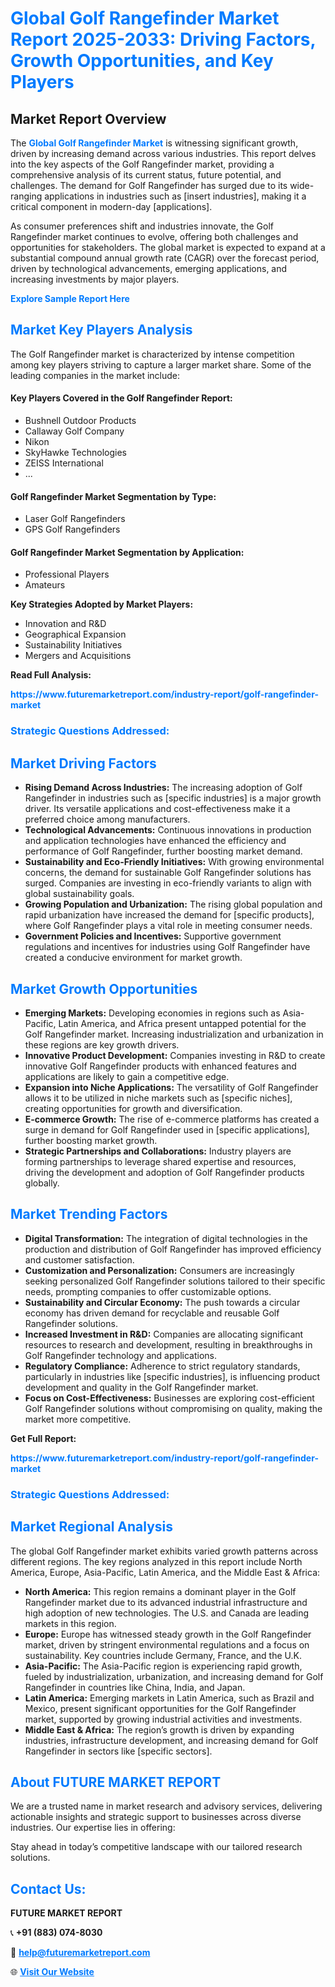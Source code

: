 <h1 style="color: #007BFF;">Global Golf Rangefinder Market Report 2025-2033: Driving Factors, Growth Opportunities, and Key Players</h1>

<section id="overview">
<h2>Market Report Overview</h2>
<p>The <a href="https://www.futuremarketreport.com/industry-report/golf-rangefinder-market" style="color: #007BFF; text-decoration: none;"><strong>Global Golf Rangefinder Market</strong></a> is witnessing significant growth, driven by increasing demand across various industries. This report delves into the key aspects of the Golf Rangefinder market, providing a comprehensive analysis of its current status, future potential, and challenges. The demand for Golf Rangefinder has surged due to its wide-ranging applications in industries such as [insert industries], making it a critical component in modern-day [applications].</p>
<p>As consumer preferences shift and industries innovate, the Golf Rangefinder market continues to evolve, offering both challenges and opportunities for stakeholders. The global market is expected to expand at a substantial compound annual growth rate (CAGR) over the forecast period, driven by technological advancements, emerging applications, and increasing investments by major players.</p>
</section>

<section id="overview">
<p><a href="https://www.futuremarketreport.com/request-sample/reportId=97581" style="color: #007BFF; text-decoration: none;"><strong>Explore Sample Report Here</strong></a></p>
</section>

<section id="key-players">
<h2 style="color: #007BFF;">Market Key Players Analysis</h2>
<p>The Golf Rangefinder market is characterized by intense competition among key players striving to capture a larger market share. Some of the leading companies in the market include:</p>
<h4>Key Players Covered in the Golf Rangefinder Report:</h4>
<ul><li>Bushnell Outdoor Products</li><li>Callaway Golf Company</li><li>Nikon</li><li>SkyHawke Technologies</li><li>ZEISS International</li><li>...</li></ul>
<h4>Golf Rangefinder Market Segmentation by Type:</h4>
<ul><li>Laser Golf Rangefinders</li><li>GPS Golf Rangefinders</li></ul>

<h4>Golf Rangefinder Market Segmentation by Application:</h4>
<ul><li>Professional Players</li><li>Amateurs</li></ul>
<p><strong>Key Strategies Adopted by Market Players:</strong></p>
<ul>
<li>Innovation and R&D</li>
<li>Geographical Expansion</li>
<li>Sustainability Initiatives</li>
<li>Mergers and Acquisitions</li>
</ul>
</section>

<section>
<p><strong>Read Full Analysis: </strong></p><a href="https://www.futuremarketreport.com/industry-report/golf-rangefinder-market" style="color: #007BFF; text-decoration: none;"><strong>https://www.futuremarketreport.com/industry-report/golf-rangefinder-market</strong></a>
<h3 style="color: #007BFF;">Strategic Questions Addressed:</h3>
</section>

<section id="driving-factors">
<h2 style="color: #007BFF;">Market Driving Factors</h2>
<ul>
<li><strong>Rising Demand Across Industries:</strong> The increasing adoption of Golf Rangefinder in industries such as [specific industries] is a major growth driver. Its versatile applications and cost-effectiveness make it a preferred choice among manufacturers.</li>
<li><strong>Technological Advancements:</strong> Continuous innovations in production and application technologies have enhanced the efficiency and performance of Golf Rangefinder, further boosting market demand.</li>
<li><strong>Sustainability and Eco-Friendly Initiatives:</strong> With growing environmental concerns, the demand for sustainable Golf Rangefinder solutions has surged. Companies are investing in eco-friendly variants to align with global sustainability goals.</li>
<li><strong>Growing Population and Urbanization:</strong> The rising global population and rapid urbanization have increased the demand for [specific products], where Golf Rangefinder plays a vital role in meeting consumer needs.</li>
<li><strong>Government Policies and Incentives:</strong> Supportive government regulations and incentives for industries using Golf Rangefinder have created a conducive environment for market growth.</li>
</ul>
</section>

<section id="growth-opportunities">
<h2 style="color: #007BFF;">Market Growth Opportunities</h2>
<ul>
<li><strong>Emerging Markets:</strong> Developing economies in regions such as Asia-Pacific, Latin America, and Africa present untapped potential for the Golf Rangefinder market. Increasing industrialization and urbanization in these regions are key growth drivers.</li>
<li><strong>Innovative Product Development:</strong> Companies investing in R&D to create innovative Golf Rangefinder products with enhanced features and applications are likely to gain a competitive edge.</li>
<li><strong>Expansion into Niche Applications:</strong> The versatility of Golf Rangefinder allows it to be utilized in niche markets such as [specific niches], creating opportunities for growth and diversification.</li>
<li><strong>E-commerce Growth:</strong> The rise of e-commerce platforms has created a surge in demand for Golf Rangefinder used in [specific applications], further boosting market growth.</li>
<li><strong>Strategic Partnerships and Collaborations:</strong> Industry players are forming partnerships to leverage shared expertise and resources, driving the development and adoption of Golf Rangefinder products globally.</li>
</ul>
</section>

<section id="trending-factors">
<h2 style="color: #007BFF;">Market Trending Factors</h2>
<ul>
<li><strong>Digital Transformation:</strong> The integration of digital technologies in the production and distribution of Golf Rangefinder has improved efficiency and customer satisfaction.</li>
<li><strong>Customization and Personalization:</strong> Consumers are increasingly seeking personalized Golf Rangefinder solutions tailored to their specific needs, prompting companies to offer customizable options.</li>
<li><strong>Sustainability and Circular Economy:</strong> The push towards a circular economy has driven demand for recyclable and reusable Golf Rangefinder solutions.</li>
<li><strong>Increased Investment in R&D:</strong> Companies are allocating significant resources to research and development, resulting in breakthroughs in Golf Rangefinder technology and applications.</li>
<li><strong>Regulatory Compliance:</strong> Adherence to strict regulatory standards, particularly in industries like [specific industries], is influencing product development and quality in the Golf Rangefinder market.</li>
<li><strong>Focus on Cost-Effectiveness:</strong> Businesses are exploring cost-efficient Golf Rangefinder solutions without compromising on quality, making the market more competitive.</li>
</ul>
</section>

<section>
<p><strong>Get Full Report: </strong></p><a href="https://www.futuremarketreport.com/industry-report/golf-rangefinder-market" style="color: #007BFF; text-decoration: none;"><strong>https://www.futuremarketreport.com/industry-report/golf-rangefinder-market</strong></a>
<h3 style="color: #007BFF;">Strategic Questions Addressed:</h3>
</section>


<section id="regional-analysis">
<h2 style="color: #007BFF;">Market Regional Analysis</h2>
<p>The global Golf Rangefinder market exhibits varied growth patterns across different regions. The key regions analyzed in this report include North America, Europe, Asia-Pacific, Latin America, and the Middle East & Africa:</p>
<ul>
<li><strong>North America:</strong> This region remains a dominant player in the Golf Rangefinder market due to its advanced industrial infrastructure and high adoption of new technologies. The U.S. and Canada are leading markets in this region.</li>
<li><strong>Europe:</strong> Europe has witnessed steady growth in the Golf Rangefinder market, driven by stringent environmental regulations and a focus on sustainability. Key countries include Germany, France, and the U.K.</li>
<li><strong>Asia-Pacific:</strong> The Asia-Pacific region is experiencing rapid growth, fueled by industrialization, urbanization, and increasing demand for Golf Rangefinder in countries like China, India, and Japan.</li>
<li><strong>Latin America:</strong> Emerging markets in Latin America, such as Brazil and Mexico, present significant opportunities for the Golf Rangefinder market, supported by growing industrial activities and investments.</li>
<li><strong>Middle East & Africa:</strong> The region’s growth is driven by expanding industries, infrastructure development, and increasing demand for Golf Rangefinder in sectors like [specific sectors].</li>
</ul>
</section>

<footer>
<h2 style="color: #007BFF;">About FUTURE MARKET REPORT</h2>
<p>We are a trusted name in market research and advisory services, delivering actionable insights and strategic support to businesses across diverse industries. Our expertise lies in offering:</p>

<p>Stay ahead in today’s competitive landscape with our tailored research solutions.</p>

<h2 style="color: #007BFF;">Contact Us:</h2>
<p><strong>FUTURE MARKET REPORT</strong></p>
<p>📞 <strong>+91 (883) 074-8030</strong></p>
<p>📧 <strong><a href="mailto:help@futuremarketreport.com" style="color: #007BFF;">help@futuremarketreport.com</a></strong></p>
<p>🌐 <strong><a href="https://www.futuremarketreport.com/" style="color: #007BFF;">Visit Our Website</a></strong></p>
</footer>